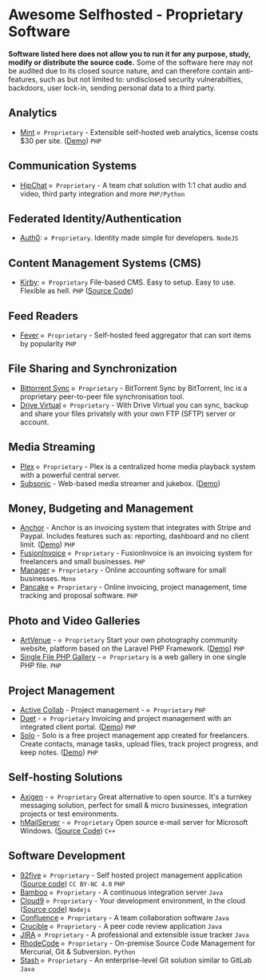 # Awesome Selfhosted - Proprietary Software

**Software listed here does not allow you to run it for any purpose, study, modify or distribute the source code.** Some of the software here may not be audited due to its closed source nature, and can therefore contain anti-features, such as but not limited to: undisclosed security vulnerabilties, backdoors, user lock-in, sending personal data to a third party.


## Analytics

  * [Mint](http://haveamint.com/) `⊘ Proprietary` - Extensible self-hosted web analytics, license costs $30 per site. ([Demo](http://mimeoverse.com/mint/)) `PHP`


## Communication Systems

  * [HipChat](https://www.atlassian.com/software/hipchat) `⊘ Proprietary` - A team chat solution with 1:1 chat audio and video, third party integration and more `PHP/Python`


## Federated Identity/Authentication

  * [Auth0](https://auth0.com/docs/appliance): `⊘ Proprietary`. Identity made simple for developers. `NodeJS`

## Content Management Systems (CMS)

  * [Kirby](https://getkirby.com/): `⊘ Proprietary` File-based CMS. Easy to setup. Easy to use. Flexible as hell. `PHP` ([Source Code](https://github.com/getkirby/kirby))

## Feed Readers

  * [Fever](http://feedafever.com/) `⊘ Proprietary` - Self-hosted feed aggregator that can sort items by popularity `PHP`


## File Sharing and Synchronization

  * [Bittorrent Sync](https://www.getsync.com/) `⊘ Proprietary` - BitTorrent Sync by BitTorrent, Inc is a proprietary peer-to-peer file synchronisation tool.
  * [Drive Virtual](http://www.drivevirtual.com/) `⊘ Proprietary` - With Drive Virtual you can sync, backup and share your files privately with your own FTP (SFTP) server or account.


## Media Streaming

  * [Plex](https://plex.tv/) `⊘ Proprietary` - Plex is a centralized home media playback system with a powerful central server.
  * [Subsonic](http://subsonic.org/) - Web-based media streamer and jukebox. ([Demo](http://demo.subsonic.org/login.view?user=guest4&password=guest))

## Money, Budgeting and Management

  * [Anchor](http://theanchorapp.com/) - Anchor is an invoicing system that integrates with Stripe and Paypal. Includes features such as: reporting, dashboard and no client limit. ([Demo](http://theanchorapp.com/demo/admin-login)) `PHP`
  * [FusionInvoice](https://www.fusioninvoice.com) `⊘ Proprietary` - FusionInvoice is an invoicing system for freelancers and small businesses. `PHP`
  * [Manager](http://manager.io/server) `⊘ Proprietary` - Online accounting software for small businesses. `Mono`
  * [Pancake](http://pancakeapp.com/) `⊘ Proprietary` - Online invoicing, project management, time tracking and proposal software. `PHP`


## Photo and Video Galleries

  * [ArtVenue](http://codecanyon.net/item/artvenue-image-sharing-community-script/5771542) - `⊘ Proprietary` Start your own photography community website, platform based on the Laravel PHP Framework. ([Demo](http://codecanyon.net/item/artvenue-image-sharing-community-script/full_screen_preview/5771542)) `PHP`
  * [Single File PHP Gallery](http://sye.dk/sfpg/) - `⊘ Proprietary` is a web gallery in one single PHP file. `PHP` 

## Project Management
  * [Active Collab](https://www.activecollab.com/) - Project management  - `⊘ Proprietary` `PHP`
  * [Duet](https://duetapp.com/) - `⊘ Proprietary` Invoicing and project management with an integrated client portal. ([Demo](https://duetapp.com/demo/#dashboard)) `PHP`
  * [Solo](http://www.getsoloapp.com/) - Solo is a free project management app created for freelancers. Create contacts, manage tasks, upload files, track project progress, and keep notes. ([Demo](http://www.getsoloapp.com/demo/)) `PHP`

## Self-hosting Solutions
  * [Axigen](https://www.axigen.com/mail-server/free/) - `⊘ Proprietary` Great alternative to open source. It's a turnkey messaging solution, perfect for small & micro businesses, integration projects or test environments.
  * [hMailServer](https://www.hmailserver.com) - `⊘ Proprietary` Open source e-mail server for Microsoft Windows. ([Source Code](https://github.com/hmailserver/hmailserver)) `C++`

## Software Development

  * [92five](http://92fiveapp.com/) `⊘ Proprietary` - Self hosted project management application ([Source code](https://github.com/chintanbanugaria/92five)) `CC BY-NC 4.0` `PHP`
  * [Bamboo](https://www.atlassian.com/software/bamboo) `⊘ Proprietary` - A continuous integration server `Java`
  * [Cloud9](https://c9.io/) `⊘ Proprietary` - Your development environment, in the cloud ([Source code](https://github.com/c9/core)) `Nodejs`
  * [Confluence](https://www.atlassian.com/software/confluence) `⊘ Proprietary` - A team collaboration software `Java`
  * [Crucible](https://www.atlassian.com/software/crucible/overview) `⊘ Proprietary` - A peer code review application `Java`
  * [JIRA](https://www.atlassian.com/software/jira) `⊘ Proprietary` - A professional and extensible issue tracker `Java`
  * [RhodeCode](https://rhodecode.com) `⊘ Proprietary` - On-premise Source Code Management for Mercurial, Git & Subversion. `Python`
  * [Stash](https://www.atlassian.com/software/stash) `⊘ Proprietary` - An enterprise-level Git solution similar to GitLab `Java`
